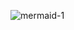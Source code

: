 ![mermaid-1](/mnt/e/uni/bachelor/markdowntoconfluence/MarkdownToConfluence/file_parsing/tests/testdocs/index-1.png)